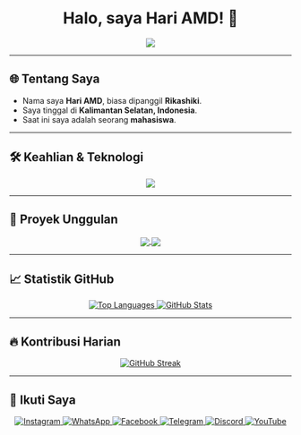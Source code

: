 <h1 align="center">Halo, saya Hari AMD! 👋</h1>

<p align="center">
  <img src="https://readme-typing-svg.herokuapp.com?size=20&width=350&lines=Terima+kasih+sudah+berkunjung!"/>
</p>

---

## 🌐 Tentang Saya

* Nama saya **Hari AMD**, biasa dipanggil **Rikashiki**.
* Saya tinggal di **Kalimantan Selatan, Indonesia**.
* Saat ini saya adalah seorang **mahasiswa**.

---

## 🛠️ Keahlian & Teknologi

<p align="center">
  <img src="https://skillicons.dev/icons?i=git,github,html,css,js,php,mysql,python,c,arduino,nodejs,androidstudio,bootstrap,laravel,npm" />
</p>

---

## 🚀 Proyek Unggulan

<p align="center">
  <a href="https://github.com/RIKASHIKI/github-readme-stats">
    <img align="center" src="https://github-readme-stats.vercel.app/api/pin/?username=RIKASHIKI&repo=pbp&theme=tokyonight" />
  </a>
  <a href="https://github.com/RIKASHIKI/convoychat">
    <img align="center" src="https://github-readme-stats.vercel.app/api/pin/?username=RIKASHIKI&repo=RIKA&theme=tokyonight" />
  </a>
</p>

---

## 📈 Statistik GitHub

<p align="center">
  <a href="https://github.com/RIKASHIKI">
    <img src="https://github-readme-stats.vercel.app/api/top-langs/?username=RIKASHIKI&theme=tokyonight&layout=compact&hide_title=true&langs_count=6" alt="Top Languages" />
    <img src="https://github-readme-stats.vercel.app/api?username=RIKASHIKI&show_icons=true&theme=tokyonight&rank_icon=github&hide_title=true&layout=compact" alt="GitHub Stats" />
  </a>
</p>

---

## 🔥 Kontribusi Harian

<p align="center">
  <a href="https://github.com/RIKASHIKI">
    <img src="https://github-readme-streak-stats.herokuapp.com/?user=RIKASHIKI&theme=tokyonight" alt="GitHub Streak" />
  </a>
</p>

---

## 🔗 Ikuti Saya

<p align="center">
  <a href="https://www.instagram.com/@rks_1542" target="_blank">
    <img src="https://img.shields.io/badge/Instagram-E4405F?style=for-the-badge&logo=instagram&logoColor=white" alt="Instagram" />
  </a>
  <a href="https://wa.me/+62882020038817" target="_blank">
    <img src="https://img.shields.io/badge/WhatsApp-25D366?style=for-the-badge&logo=whatsapp&logoColor=white" alt="WhatsApp" />
  </a>
  <a href="https://www.facebook.com/hari.amd.1" target="_blank">
    <img src="https://img.shields.io/badge/Facebook-%234267B2.svg?&style=for-the-badge&logo=facebook&logoColor=white" alt="Facebook" />
  </a>
  <a href="https://t.me/@RIKASHIKI" target="_blank">
    <img src="https://img.shields.io/badge/Telegram-%230088cc.svg?&style=for-the-badge&logo=telegram&logoColor=white" alt="Telegram" />
  </a>
  <a href="https://discord.gg/mq9BvQPxCk" target="_blank">
    <img src="https://img.shields.io/badge/Discord-5865F2?style=for-the-badge&logo=discord&logoColor=white" alt="Discord" />
  </a>
  <a href="https://www.youtube.com/channel/YOUR_YOUTUBE_CHANNEL_ID" target="_blank">
    <img src="https://img.shields.io/badge/Youtube-RIKASHIKI-red?style=for-the-badge&logo=YouTube&logoColor=red" alt="YouTube" />
  </a>
</p>
